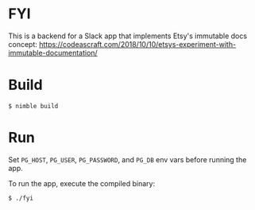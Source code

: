 # FYI

This is a backend for a Slack app that implements Etsy's immutable docs concept: https://codeascraft.com/2018/10/10/etsys-experiment-with-immutable-documentation/


# Build

```shell
$ nimble build
```

# Run

Set `PG_HOST`, `PG_USER`, `PG_PASSWORD`, and `PG_DB` env vars before running the app.

To run the app, execute the compiled binary:

```shell
$ ./fyi
```
